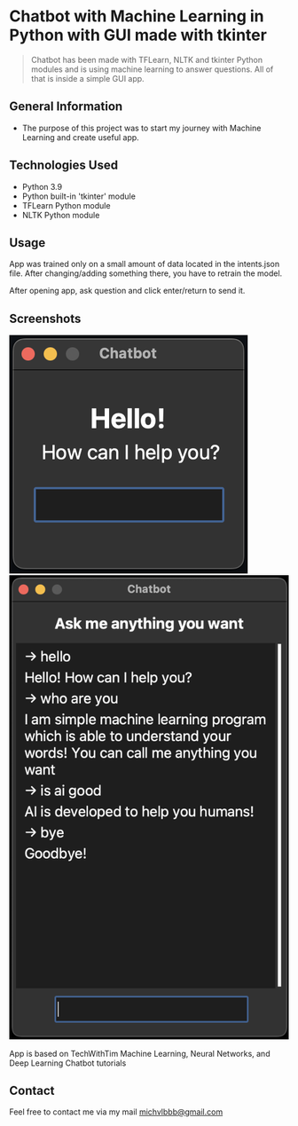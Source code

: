 # Chatbot with Machine Learning in Python with GUI made with tkinter
> Chatbot has been made with TFLearn, NLTK and tkinter Python modules and is using machine learning to answer questions. All of that is inside a simple GUI app.

## General Information
- The purpose of this project was to start my journey with Machine Learning and create useful app.

## Technologies Used
- Python 3.9
- Python built-in 'tkinter' module
- TFLearn Python module
- NLTK Python module

## Usage
App was trained only on a small amount of data located in the intents.json file. After changing/adding something there, you have to retrain the model.

After opening app, ask question and click enter/return to send it.

## Screenshots
![Example screenshot1](./img_for_readme/screen1.png)
![Example screenshot2](./img_for_readme/screen2.png)


App is based on TechWithTim Machine Learning, Neural Networks, and Deep Learning Chatbot tutorials

## Contact
Feel free to contact me via my mail michvlbbb@gmail.com

<!-- ## License -->
<!-- This project is open source and available under the [... License](). -->

<!-- You don't have to include all sections - just the one's relevant to your project -->

